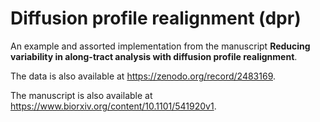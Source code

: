 # Diffusion profile realignment (dpr)

An example and assorted implementation from the manuscript **Reducing variability in along-tract analysis with diffusion profile realignment**.

The data is also available at https://zenodo.org/record/2483169.

The manuscript is also available at https://www.biorxiv.org/content/10.1101/541920v1.
